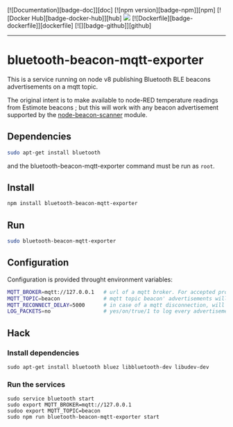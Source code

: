 [![Documentation][badge-doc]][doc]  [![npm version][badge-npm]][npm]   [![Docker Hub][badge-docker-hub]][hub]  [![](https://images.microbadger.com/badges/image/tomdesinto/bluetooth-beacon-mqtt-exporter.svg)](https://microbadger.com/images/tomdesinto/bluetooth-beacon-mqtt-exporter "Get your own image badge on microbadger.com")   [![Dockerfile][badge-dockerfile]][dockerfile]   [![][badge-github]][github]  

----

bluetooth-beacon-mqtt-exporter
==============================

This is a service running on node v8 publishing Bluetooth BLE beacons advertisements on a mqtt topic.

The original intent is to make available to node-RED temperature readings from Estimote beacons ; but this will work with any beacon advertisement supported by the [node-beacon-scanner](https://github.com/futomi/node-beacon-scanner) module.


Dependencies
------------


```sh
sudo apt-get install bluetooth
```

and the bluetooth-beacon-mqtt-exporter command must be run as `root`.


Install
-------


```sh
npm install bluetooth-beacon-mqtt-exporter
```


Run
---

```sh
sudo bluetooth-beacon-mqtt-exporter
```


Configuration
-------------

Configuration is provided throught environment variables:

```sh
MQTT_BROKER=mqtt://127.0.0.1   # url of a mqtt broker. For accepted protocols, refer to https://github.com/mqttjs/MQTT.js#connect
MQTT_TOPIC=beacon              # mqtt topic beacon' advertisements will be published to
MQTT_RECONNECT_DELAY=5000      # in case of a mqtt disconnection, will wait this amount of milliseconds before retrying to connect
LOG_PACKETS=no                 # yes/on/true/1 to log every advertisement package to the console
```

Hack
----


### Install dependencies

```
sudo apt-get install bluetooth bluez libbluetooth-dev libudev-dev
```


### Run the services


```
sudo service bluetooth start
sudo export MQTT_BROKER=mqtt://127.0.0.1 
sudoo export MQTT_TOPIC=beacon 
sudo npm run bluetooth-beacon-mqtt-exporter start
```

